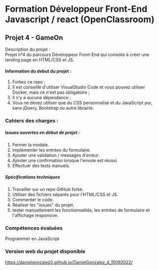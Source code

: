 # Formation Développeur Front-End Javascript / react (OpenClassroom)

## Projet 4 - GameOn

Description du projet : <br>
Projet n°4 du parcours Développeur Front-End qui consiste à créer une landing page en HTML/CSS et JS.

#### Information du debut du projet :

1. Forkez ce repo ;
2. Il est conseillé d'utiliser VisualStudio Code et vous pouvez utiliser Docker, mais ce n'est pas obligatoire ;
3. Il n'y a aucune dépendance ;
4. Vous ne devez utiliser que du CSS personnalisé et du JavaScript pur, sans jQuery, Bootstrap ou autre librairie.

### Cahiers des charges :

##### Issues ouvertes en début de projet :

1. Fermer la modale.
2. Implémenter les entrées du formulaire.
3. Ajouter une validation / messages d'erreur.
4. Ajouter une confirmation lorsque l'envoie est réussi.
5. Effectuer des tests manuels.

##### Spécifications techniques

1. Travailler sur un repo GitHub forké.
2. Utiliser des fichiers séparés pour l'HTML/CSS et JS.
3. Commenter le code.
4. Réaliser les "issues" du projet.
5. tester manuellement les fonctionnalités, les entrées de formulaire et l'affichage responsive.

### Compétences évaluées

Programmer en JavaScript

### Version web du projet disponible 

https://danielgonzalez0.github.io/DanielGonzalez_4_15092022/

